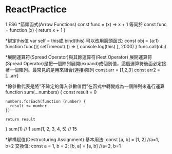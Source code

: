 # ReactPractice
1.ES6
*箭頭函式(Arrow Functions)
  const func = (x) => x + 1
等同於
  const func = function (x) { return x + 1 }
  
 *綁定this值
 var self = this或.bind(this)
 可以改用箭頭函式:
  const obj = {a:1}
  function func(){
    setTimeout( () => { console.log(this) }, 2000)
  }
  func.call(obj)
  
  *展開運算符(Spread Operator)與其餘運算符(Rest Operator)
  展開運算符(Spread Operator)是把一個陣列展開(expand)成個別值，這個運算符後面必定接著一個陣列。最常見的是用來組合(連接)陣列
  const arr = [1,2,3]
  const arr2 = [...arr]

  *餘參數代表是將"不確定的傳入參數值們"在函式中轉變成為一個陣列來進行運算
  function sum(…numbers) {
    const result = 0

    numbers.forEach(function (number) {
      result += number
    })

    return result
  }
  sum(1) // 1
  sum(1, 2, 3, 4, 5) // 15
  
  *解構賦值(Destructuring Assignment)
  基本用法:
  const [a, b] = [1, 2] //a=1, b=2
  交換值:
  const a = 1, b = 2;
  [b, a] = [a, b] //a=2, b=1
